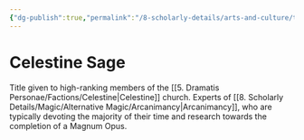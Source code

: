 ```yaml
---
{"dg-publish":true,"permalink":"/8-scholarly-details/arts-and-culture/titles/celestine-sage/","noteIcon":""}
---
```


# Celestine Sage

Title given to high-ranking members of the [[5. Dramatis Personae/Factions/Celestine\|Celestine]] church. Experts of [[8. Scholarly Details/Magic/Alternative Magic/Arcanimancy\|Arcanimancy]], who are typically devoting the majority of their time and research towards the completion of a Magnum Opus. 